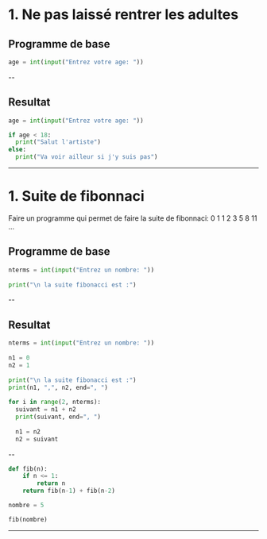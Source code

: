 # 1. Ne pas laissé rentrer les adultes

## Programme de base
```python
age = int(input("Entrez votre age: "))
```
--

## Resultat

```python
age = int(input("Entrez votre age: "))

if age < 18:
  print("Salut l'artiste")
else:
  print("Va voir ailleur si j'y suis pas")

```

---

# 1. Suite de fibonnaci

Faire un programme qui permet de faire la suite de fibonnaci:
0 1 1 2 3 5 8 11 ...

## Programme de base

```python
nterms = int(input("Entrez un nombre: "))
 
print("\n la suite fibonacci est :")
```
--

## Resultat

```python
nterms = int(input("Entrez un nombre: "))
 
n1 = 0
n2 = 1
 
print("\n la suite fibonacci est :")
print(n1, ",", n2, end=", ")
 
for i in range(2, nterms):
  suivant = n1 + n2
  print(suivant, end=", ")
 
  n1 = n2
  n2 = suivant
```

--

```python
def fib(n):
    if n <= 1:
        return n
    return fib(n-1) + fib(n-2)

nombre = 5

fib(nombre)
```

---

